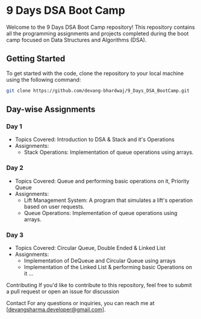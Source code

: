 # 9 Days DSA Boot Camp

Welcome to the 9 Days DSA Boot Camp repository! This repository contains all the programming assignments and projects completed during the boot camp focused on Data Structures and Algorithms (DSA).

## Getting Started

To get started with the code, clone the repository to your local machine using the following command:

```bash
git clone https://github.com/devang-bhardwaj/9_Days_DSA_BootCamp.git
```

## Day-wise Assignments

### Day 1

- Topics Covered: Introduction to DSA & Stack and it's Operations
- Assignments:
  - Stack Operations: Implementation of queue operations using arrays.

### Day 2

- Topics Covered: Queue and performing basic operations on it, Priority Queue
- Assignments:
  - Lift Management System: A program that simulates a lift's operation based on user requests.
  - Queue Operations: Implementation of queue operations using arrays.

### Day 3

- Topics Covered: Circular Queue, Double Ended & Linked List
- Assignments:
  - Implementation of DeQueue and Circular Queue using arrays
  - Implementation of the Linked List & performing basic Operations on it
    ...

Contributing
If you'd like to contribute to this repository, feel free to submit a pull request or open an issue for discussion

Contact
For any questions or inquiries, you can reach me at [devangsharma.developer@gmail.com].
